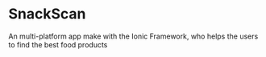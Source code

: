# SnackScan
An multi-platform app make with the Ionic Framework, who helps the users to find the best food products
